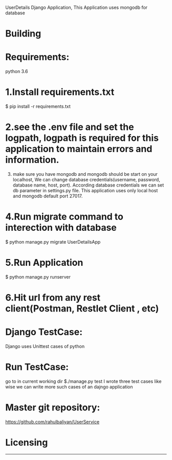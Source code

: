 UserDetails Django Application, This Application uses mongodb for database


Building
=========

Requirements:
======================
python 3.6

1.Install requirements.txt
===================
$ pip install -r requirements.txt

2.see the .env file and set the logpath, logpath is required for this application to maintain errors and information.
======

3. make sure you have mongodb and mongodb should be start on your localhost, 
We can change database credentials(username, password, database name, host, port).
According database credentials we can set db parameter in settings.py file.
This application uses only local host and mongodb default port 27017.


4.Run migrate command to interection with database
=
$ python manage.py migrate UserDetailsApp

5.Run Application
=
$ python manage.py runserver

6.Hit url from any rest client(Postman, Restlet Client , etc)
=


Django TestCase:
=================
Django uses Unittest cases of python


Run TestCase:
==============
go to in current working dir
$./manage.py test
I wrote three test cases like wise we can write more such cases of an dajngo application

Master git repository:
======================
https://github.com/rahulbaliyan/UserService

Licensing
========
*****